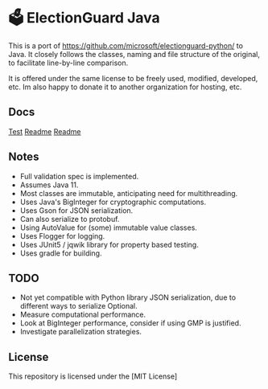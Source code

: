 # 🗳 ElectionGuard Java

This is a port of https://github.com/microsoft/electionguard-python/ to Java.
It  closely follows the classes, naming and file structure of the original, to facilitate 
line-by-line comparison.

It is offered under the same license to be freely used, modified, developed, etc. 
Im also happy to donate it to another organization for hosting, etc.

## Docs

   [Test](https://github.com/microsoft/electionguard-python/)
   [Readme](https://github.com/JohnLCaron/electionguard-java/blob/master/README.md)
   [Readme](https://github.com/JohnLCaron/electionguard-java/blob/master/docs/README.md)
  

## Notes

 * Full validation spec is implemented.
 * Assumes Java 11.
 * Most classes are immutable, anticipating need for multithreading. 
 * Uses Java's BigInteger for cryptographic computations.
 * Uses Gson for JSON serialization. 
 * Can also serialize to protobuf.
 * Using AutoValue for (some) immutable value classes.
 * Uses Flogger for logging.
 * Uses JUnit5 / jqwik library for property based testing.
 * Uses gradle for building.
 
## TODO

  * Not yet compatible with Python library JSON serialization, due to different ways to serialize Optional.
  * Measure computational performance.
  * Look at BigInteger performance, consider if using GMP is justified.
  * Investigate parallelization strategies.

## License

This repository is licensed under the [MIT License]


